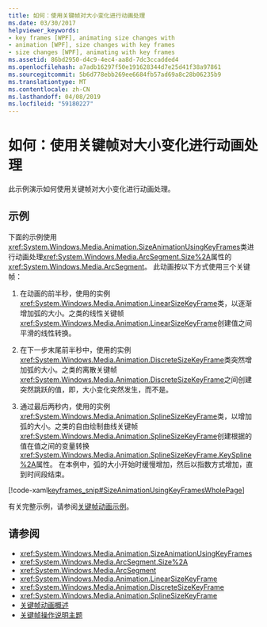 ```yaml
---
title: 如何：使用关键帧对大小变化进行动画处理
ms.date: 03/30/2017
helpviewer_keywords:
- key frames [WPF], animating size changes with
- animation [WPF], size changes with key frames
- size changes [WPF], animating with key frames
ms.assetid: 86bd2950-d4c9-4ec4-aa8d-7dc3ccadded4
ms.openlocfilehash: a7adb16297f50e191628344d7e25d41f38a97861
ms.sourcegitcommit: 5b6d778ebb269ee6684fb57ad69a8c28b06235b9
ms.translationtype: MT
ms.contentlocale: zh-CN
ms.lasthandoff: 04/08/2019
ms.locfileid: "59180227"
---
```

# <a name="how-to-animate-size-changes-by-using-key-frames"></a>如何：使用关键帧对大小变化进行动画处理
此示例演示如何使用关键帧对大小变化进行动画处理。  
  
## <a name="example"></a>示例  
 下面的示例使用<xref:System.Windows.Media.Animation.SizeAnimationUsingKeyFrames>类进行动画处理<xref:System.Windows.Media.ArcSegment.Size%2A>属性的<xref:System.Windows.Media.ArcSegment>。 此动画按以下方式使用三个关键帧：  
  
1.  在动画的前半秒，使用的实例<xref:System.Windows.Media.Animation.LinearSizeKeyFrame>类，以逐渐增加弧的大小。之类的线性关键帧<xref:System.Windows.Media.Animation.LinearSizeKeyFrame>创建值之间平滑的线性转换。  
  
2.  在下一步末尾前半秒中，使用的实例<xref:System.Windows.Media.Animation.DiscreteSizeKeyFrame>类突然增加弧的大小。之类的离散关键帧<xref:System.Windows.Media.Animation.DiscreteSizeKeyFrame>之间创建突然跳跃的值，即，大小变化突然发生，而不是。  
  
3.  通过最后两秒内，使用的实例<xref:System.Windows.Media.Animation.SplineSizeKeyFrame>类，以增加弧的大小。之类的自由绘制曲线关键帧<xref:System.Windows.Media.Animation.SplineSizeKeyFrame>创建根据的值在值之间的变量转换<xref:System.Windows.Media.Animation.SplineSizeKeyFrame.KeySpline%2A>属性。 在本例中，弧的大小开始时缓慢增加，然后以指数方式增加，直到时间段结束。  
  
 [!code-xaml[keyframes_snip#SizeAnimationUsingKeyFramesWholePage](~/samples/snippets/xaml/VS_Snippets_Wpf/keyframes_snip/XAML/SizeAnimationUsingKeyFramesExample.xaml#sizeanimationusingkeyframeswholepage)]  
  
 有关完整示例，请参阅[关键帧动画示例](https://go.microsoft.com/fwlink/?LinkID=160012)。  
  
## <a name="see-also"></a>请参阅

- <xref:System.Windows.Media.Animation.SizeAnimationUsingKeyFrames>
- <xref:System.Windows.Media.ArcSegment.Size%2A>
- <xref:System.Windows.Media.ArcSegment>
- <xref:System.Windows.Media.Animation.LinearSizeKeyFrame>
- <xref:System.Windows.Media.Animation.DiscreteSizeKeyFrame>
- <xref:System.Windows.Media.Animation.SplineSizeKeyFrame>
- [关键帧动画概述](key-frame-animations-overview.md)
- [关键帧操作说明主题](key-frame-animation-how-to-topics.md)
